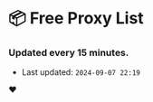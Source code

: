 # :package: Free Proxy List
### Updated every 15 minutes.

- Last updated: `2024-09-07 22:19`

:heart:
